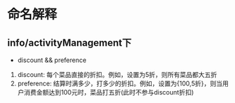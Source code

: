 # 命名解释

## info/activityManagement下
+ discount && preference 
1. discount: 每个菜品直接的折扣。例如，设置为5折，则所有菜品都大五折
2. preference: 结算时满多少，打多少的折扣。例如，设置为{100,5折}，则当用户消费金额达到100元时，菜品打五折(此时不参与discount折扣)